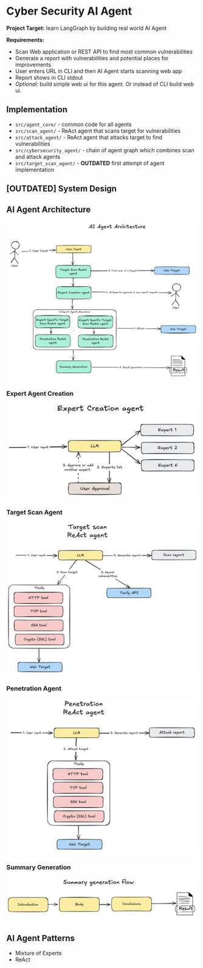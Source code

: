 # Cyber Security AI Agent

**Project Target:** learn LangGraph by building real world AI Agent

**Requirements:**
- Scan Web application or REST API to find most common vulnerabilities 
- Generate a report with vulnerabilities and potential places for improvements
- User enters URL in CLI and then AI Agent starts scanning web app
- Report shows in CLI stdout
- *Optional:* build simple web ui for this agent. Or instead of CLI build web ui. 

## Implementation

- `src/agent_core/` - common code for all agents
- `src/scan_agent/` - ReAct agent that scans target for vulnerabilities
- `src/attack_agent/` - ReAct agent that attacks target to find vulnerabilities
- `src/cybersecurity_agent/` - chain of agent graph which combines scan and attack agents
- `src/target_scan_agent/` - **OUTDATED** first attempt of agent implementation

## **[OUTDATED]** System Design 

## AI Agent Architecture

![AI Agent Architecture](/docs/ai-agent-architecture.png)

### Expert Agent Creation

![Expert Agent Creation](/docs/expert-agent-creation.png)


### Target Scan Agent
![Target Scan Agent](/docs/target-scan-agent.png)

### Penetration Agent

![Penetration Agent](/docs/penetration-agent.png)

### Summary Generation

![Summary Generation](/docs/summary-generation.png)

## AI Agent Patterns

- Mixture of Experts
- ReAct